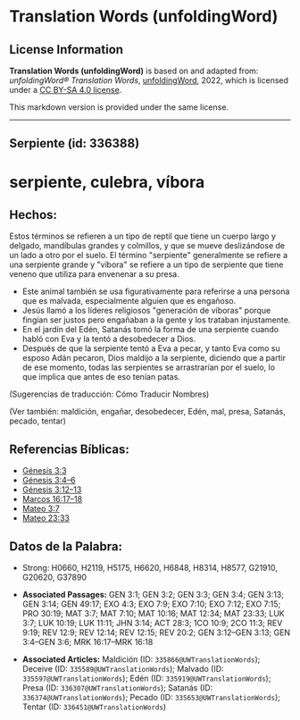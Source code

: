 # Translation Words (unfoldingWord)

## License Information

**Translation Words (unfoldingWord)** is based on and adapted from: _unfoldingWord® Translation Words_, [unfoldingWord](https://unfoldingword.org/utw), 2022, which is licensed under a [CC BY-SA 4.0 license](https://creativecommons.org/licenses/by-sa/4.0/legalcode.en).

This markdown version is provided under the same license.



--------------------------------

## Serpiente (id: 336388)

serpiente, culebra, víbora
==========================

Hechos:
-------

Estos términos se refieren a un tipo de reptil que tiene un cuerpo largo y delgado, mandíbulas grandes y colmillos, y que se mueve deslizándose de un lado a otro por el suelo. El término "serpiente" generalmente se refiere a una serpiente grande y "víbora" se refiere a un tipo de serpiente que tiene veneno que utiliza para envenenar a su presa.

* Este animal también se usa figurativamente para referirse a una persona que es malvada, especialmente alguien que es engañoso.
* Jesús llamó a los líderes religiosos "generación de víboras" porque fingían ser justos pero engañaban a la gente y los trataban injustamente.
* En el jardín del Edén, Satanás tomó la forma de una serpiente cuando habló con Eva y la tentó a desobedecer a Dios.
* Después de que la serpiente tentó a Eva a pecar, y tanto Eva como su esposo Adán pecaron, Dios maldijo a la serpiente, diciendo que a partir de ese momento, todas las serpientes se arrastrarían por el suelo, lo que implica que antes de eso tenían patas.

(Sugerencias de traducción: Cómo Traducir Nombres)

(Ver también: maldición, engañar, desobedecer, Edén, mal, presa, Satanás, pecado, tentar)

Referencias Bíblicas:
---------------------

* [Génesis 3:3](https://ref.ly/Gen3:3)
* [Génesis 3:4–6](https://ref.ly/Gen3:4-Gen3:6)
* [Génesis 3:12–13](https://ref.ly/Gen3:12-Gen3:13)
* [Marcos 16:17–18](https://ref.ly/Mark16:17-Mark16:18)
* [Mateo 3:7](https://ref.ly/Matt3:7)
* [Mateo 23:33](https://ref.ly/Matt23:33)

Datos de la Palabra:
--------------------

* Strong: H0660, H2119, H5175, H6620, H6848, H8314, H8577, G21910, G20620, G37890

* **Associated Passages:** GEN 3:1; GEN 3:2; GEN 3:3; GEN 3:4; GEN 3:13; GEN 3:14; GEN 49:17; EXO 4:3; EXO 7:9; EXO 7:10; EXO 7:12; EXO 7:15; PRO 30:19; MAT 3:7; MAT 7:10; MAT 10:16; MAT 12:34; MAT 23:33; LUK 3:7; LUK 10:19; LUK 11:11; JHN 3:14; ACT 28:3; 1CO 10:9; 2CO 11:3; REV 9:19; REV 12:9; REV 12:14; REV 12:15; REV 20:2; GEN 3:12–GEN 3:13; GEN 3:4–GEN 3:6; MRK 16:17–MRK 16:18
* **Associated Articles:** Maldición (ID: `335866@UWTranslationWords`); Deceive (ID: `335589@UWTranslationWords`); Malvado (ID: `335597@UWTranslationWords`); Edén (ID: `335919@UWTranslationWords`); Presa (ID: `336307@UWTranslationWords`); Satanás (ID: `336374@UWTranslationWords`); Pecado (ID: `335653@UWTranslationWords`); Tentar (ID: `336451@UWTranslationWords`)

